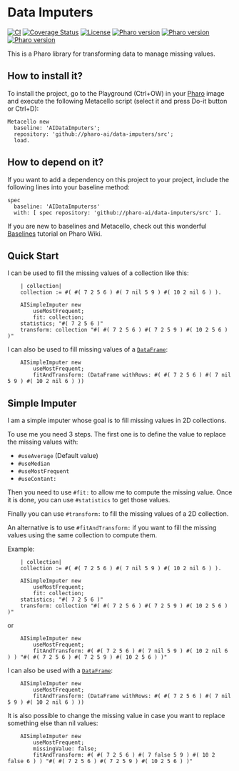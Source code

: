 # Data Imputers

[![CI](https://github.com/pharo-ai/data-imputers/actions/workflows/ci.yml/badge.svg)](https://github.com/pharo-ai/data-imputers/actions/workflows/ci.yml)
[![Coverage Status](https://coveralls.io/repos/github/pharo-ai/data-imputers/badge.svg?branch=master)](https://coveralls.io/github/pharo-ai/data-imputers?branch=master)
[![License](https://img.shields.io/badge/license-MIT-blue.svg)](https://raw.githubusercontent.com/PharoAI/data-imputers/master/LICENSE)
[![Pharo version](https://img.shields.io/badge/Pharo-11-%23aac9ff.svg)](https://pharo.org/download)
[![Pharo version](https://img.shields.io/badge/Pharo-10-%23aac9ff.svg)](https://pharo.org/download)
[![Pharo version](https://img.shields.io/badge/Pharo-9.0-%23aac9ff.svg)](https://pharo.org/download)


This is a Pharo library for transforming data to manage missing values.

## How to install it?

To install the project, go to the Playground (Ctrl+OW) in your [Pharo](https://pharo.org/) image and execute the following Metacello script (select it and press Do-it button or Ctrl+D):

```Smalltalk
Metacello new
  baseline: 'AIDataImputers';
  repository: 'github://pharo-ai/data-imputers/src';
  load.
```

## How to depend on it?

If you want to add a dependency on this project to your project, include the following lines into your baseline method:

```Smalltalk
spec
  baseline: 'AIDataImputerss'
  with: [ spec repository: 'github://pharo-ai/data-imputers/src' ].
```

If you are new to baselines and Metacello, check out this wonderful [Baselines](https://github.com/pharo-open-documentation/pharo-wiki/blob/master/General/Baselines.md) tutorial on Pharo Wiki.

## Quick Start

I can be used to fill the missing values of a collection like this:

```st
	| collection|
	collection := #( #( 7 2 5 6 ) #( 7 nil 5 9 ) #( 10 2 nil 6 ) ).
	
	AISimpleImputer new
		useMostFrequent;
		fit: collection;
    statistics; "#( 7 2 5 6 )"
    transform: collection "#( #( 7 2 5 6 ) #( 7 2 5 9 ) #( 10 2 5 6 ) )"
```

I can also be used to fill missing values of a [`DataFrame`](https://github.com/PolyMathOrg/DataFrame):

```st
	AISimpleImputer new
		useMostFrequent;
		fitAndTransform: (DataFrame withRows: #( #( 7 2 5 6 ) #( 7 nil 5 9 ) #( 10 2 nil 6 ) )) 
```

## Simple Imputer

I am a simple imputer whose goal is to fill missing values in 2D collections.

To use me you need 3 steps. The first one is to define the value to replace the missing values with:
- `#useAverage` (Default value)
- `#useMedian`
- `#useMostFrequent`
- `#useContant:`

Then you need to use `#fit:` to allow me to compute the missing value. Once it is done, you can use `#statistics` to get those values.

Finally you can use `#transform:` to fill the missing values of a 2D collection. 

An alternative is to use `#fitAndTransform:` if you want to fill the missing values using the same collection to compute them.

Example:

```st
	| collection|
	collection := #( #( 7 2 5 6 ) #( 7 nil 5 9 ) #( 10 2 nil 6 ) ).
	
	AISimpleImputer new
		useMostFrequent;
		fit: collection;
    statistics; "#( 7 2 5 6 )"
    transform: collection "#( #( 7 2 5 6 ) #( 7 2 5 9 ) #( 10 2 5 6 ) )"
```

or

```st
	AISimpleImputer new
		useMostFrequent;
		fitAndTransform: #( #( 7 2 5 6 ) #( 7 nil 5 9 ) #( 10 2 nil 6 ) ) "#( #( 7 2 5 6 ) #( 7 2 5 9 ) #( 10 2 5 6 ) )"
```

I can also be used with a [`DataFrame`](https://github.com/PolyMathOrg/DataFrame):

```st
	AISimpleImputer new
		useMostFrequent;
		fitAndTransform: (DataFrame withRows: #( #( 7 2 5 6 ) #( 7 nil 5 9 ) #( 10 2 nil 6 ) )) 
```

It is also possible to change the missing value in case you want to replace something else than nil values:

```st
	AISimpleImputer new
		useMostFrequent;
		missingValue: false;
		fitAndTransform: #( #( 7 2 5 6 ) #( 7 false 5 9 ) #( 10 2 false 6 ) ) "#( #( 7 2 5 6 ) #( 7 2 5 9 ) #( 10 2 5 6 ) )"
```